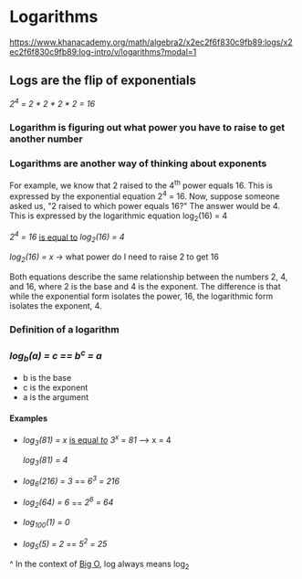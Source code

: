 # Logarithms

<https://www.khanacademy.org/math/algebra2/x2ec2f6f830c9fb89:logs/x2ec2f6f830c9fb89:log-intro/v/logarithms?modal=1>

## Logs are the flip of exponentials

_2<sup>4</sup> = 2 * 2 * 2 * 2 = 16_

### Logarithm is figuring out what power you have to raise to get another number

### Logarithms are another way of thinking about exponents

For example, we know that 2 raised to the 4<sup>th</sup> power equals 16. This is expressed
by the exponential equation 2<sup>4</sup> = 16.
Now, suppose someone asked us, "2 raised to which power equals 16?" The answer would be 4.
This is expressed by the logarithmic equation log<sub>2</sub>(16) = 4

_2<sup>4</sup> = 16_ <u>is equal to</u> _log<sub>2</sub>(16) = 4_

_log<sub>2</sub>(16) = x_ -> what power do I need to raise 2 to get 16

Both equations describe the same relationship between the numbers 2, 4, and 16, where 2 is the base
and 4 is the exponent.
The difference is that while the exponential form isolates the power, 16, the logarithmic
form isolates the exponent, 4.

### Definition of a logarithm

### _log<sub>b</sub>(a) = c == b<sup>c</sup> = a_

* b is the base
* c is the exponent
* a is the argument

#### Examples

* _log<sub>3</sub>(81) = x_ <u>is equal _to</u> 3<sup>x</sup> = 81_ --> x = 4

  _log<sub>3</sub>(81) = 4_

* _log<sub>6</sub>(216) = 3_ == _6<sup>3</sup> = 216_

* _log<sub>2</sub>(64) = 6_ == _2<sup>6</sup> = 64_

* _log<sub>100</sub>(1) = 0_

* _log<sub>5</sub>(5) = 2_ == _5<sup>2</sup> = 25_

^ In the context of [Big O](../../big_o/README.md), log always means log<sub>2</sub>

